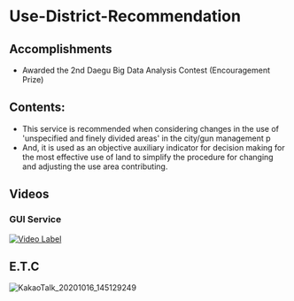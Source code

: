 # Use-District-Recommendation

## Accomplishments
 - Awarded the 2nd Daegu Big Data Analysis Contest (Encouragement Prize)

## Contents:
 - This service is recommended when considering changes in the use of 'unspecified and finely divided areas' in the city/gun management p
 - And, it is used as an objective auxiliary indicator for decision making for the most effective use of land to simplify the procedure for changing and adjusting the use area contributing.

## Videos 
### GUI Service

[![Video Label](https://img.youtube.com/vi/d83mIGf23Aw/0.jpg)](https://youtu.be/d83mIGf23Aw)

## E.T.C

![KakaoTalk_20201016_145129249](https://user-images.githubusercontent.com/55681849/96224328-5b081980-0fca-11eb-8302-88e3137d77d9.jpg)
